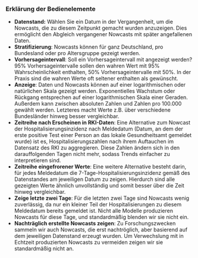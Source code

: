### Erklärung der Bedienelemente

- **Datenstand:** Wählen Sie ein Datum in der Vergangenheit, um die Nowcasts, die zu diesem Zeitpunkt gemacht wurden anzuzeigen. Dies ermöglicht den Abgleich vergangener Nowcasts mit später angefallenen Daten.
- **Stratifizierung**: Nowcasts können für ganz Deutschland, pro Bundesland oder pro Altersgruppe gezeigt werden.
- **Vorhersageintervall**: Soll ein Vorhersageintervall mit angezeigt werden? 95% Vorhersageintervalle sollen den wahren Wert mit 95% Wahrscheinlichkeit enthalten, 50% Vorhersageintervalle mit 50%. In der Praxis sind die wahren Werte oft seltener enthalten als gewünscht.
- **Anzeige**: Daten und Nowcasts können auf einer logarithmischen oder natürlichen Skala gezeigt werden. Exponentielles Wachstum oder Rückgang entsprechen auf einer logarithmischen Skala einer Geraden. Außerdem kann zwischen absoluten Zahlen und Zahlen pro 100.000 gewählt werden. Letzteres macht Werte z.B. über verschiedene Bundesländer hinweg besser vergleichbar.
- **Zeitreihe nach Erscheinen in RKI-Daten**: Eine Alternative zum Nowcast der Hospitalisierungsinzidenz nach Meldedatum (Datum, an dem der erste positive Test einer Person an das lokale Gesundheitsamt gemeldet wurde) ist es, Hospitalisierungszahlen nach ihrem Auftauchen im Datensatz des RKI zu aggregieren. Diese Zahlen ändern sich in den darauffolgenden Tagen nicht mehr, sodass Trends einfacher zu interpretieren sind.
- **Zeitreihe eingefrorener Werte**: Eine weitere Alternative besteht darin, für jedes Meldedatum die 7-Tage-Hospitalisierungsinzidenz gemäß des Datenstandes am jeweiligen Datum zu zeigen. Hierdurch sind alle gezeigten Werte ähnlich unvollständig und somit besser über die Zeit hinweg vergleichbar.
- **Zeige letzte zwei Tage**: Für die letzten zwei Tage sind Nowcasts wenig zuverlässig, da nur ein kleiner Teil der Hospitalisierungen zu diesem Meldedatum bereits gemeldet ist. Nicht alle Modelle produzieren Nowcasts für diese Tage, und standardmäßig blenden wir sie nicht ein.
- **Nachträglich erstellte Nowcasts zeigen**: Zu Forschungszwecken sammeln wir auch Nowcasts, die erst nachtröglich, aber basierend auf dem jeweiligen Datenstand erzeugt wurden. Um Verwechslung mit in Echtzeit produzierten Nowcasts zu vermeiden zeigen wir sie standardmäßig nicht an.
